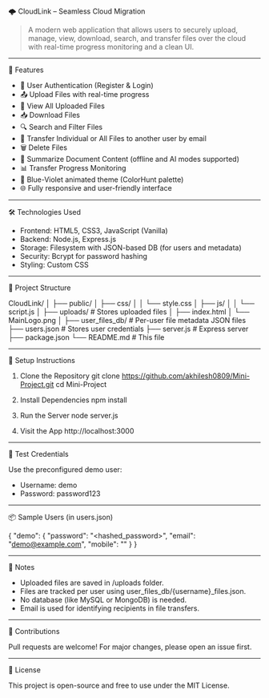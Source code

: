 🌩️ CloudLink – Seamless Cloud Migration

> A modern web application that allows users to securely upload, manage, view, download, search, and transfer files over the cloud with real-time progress monitoring and a clean UI.

---

🚀 Features

- 🔐 User Authentication (Register & Login)
- 📤 Upload Files with real-time progress
- 📁 View All Uploaded Files
- 📥 Download Files
- 🔍 Search and Filter Files
- 📨 Transfer Individual or All Files to another user by email
- 🗑️ Delete Files
- 🧠 Summarize Document Content (offline and AI modes supported)
- 📊 Transfer Progress Monitoring
- 💅 Blue-Violet animated theme (ColorHunt palette)
- 🌐 Fully responsive and user-friendly interface

---

🛠️ Technologies Used

- Frontend: HTML5, CSS3, JavaScript (Vanilla)
- Backend: Node.js, Express.js
- Storage: Filesystem with JSON-based DB (for users and metadata)
- Security: Bcrypt for password hashing
- Styling: Custom CSS 

---

📁 Project Structure

CloudLink/
│
├── public/
│   ├── css/
│   │   └── style.css
│   ├── js/
│   │   └── script.js
│   ├── uploads/           # Stores uploaded files
│   ├── index.html
│   └── MainLogo.png
│
├── user_files_db/         # Per-user file metadata JSON files
├── users.json             # Stores user credentials
├── server.js              # Express server
├── package.json
└── README.md              # This file

---

🔧 Setup Instructions

1. Clone the Repository
   git clone https://github.com/akhilesh0809/Mini-Project.git
   cd Mini-Project

2. Install Dependencies
   npm install

3. Run the Server
   node server.js

4. Visit the App
   http://localhost:3000

---

🧪 Test Credentials

Use the preconfigured demo user:
- Username: demo
- Password: password123

---

📦 Sample Users (in users.json)

{
  "demo": {
    "password": "<hashed_password>",
    "email": "demo@example.com",
    "mobile": ""
  }
}

---

📌 Notes

- Uploaded files are saved in /uploads folder.
- Files are tracked per user using user_files_db/{username}_files.json.
- No database (like MySQL or MongoDB) is needed.
- Email is used for identifying recipients in file transfers.

---

🤝 Contributions

Pull requests are welcome! For major changes, please open an issue first.

---

📜 License

This project is open-source and free to use under the MIT License.
